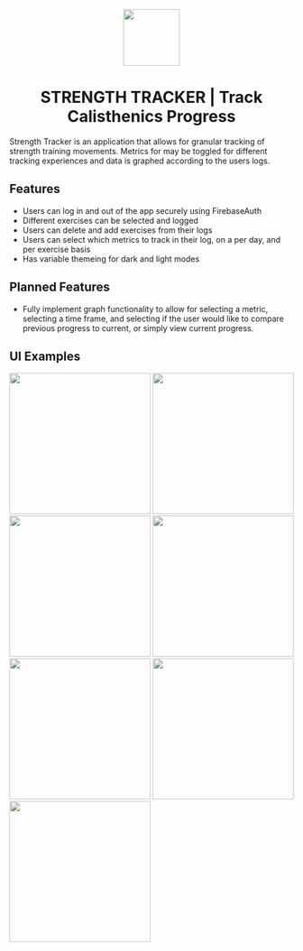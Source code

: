 <center>
  <img src="https://user-images.githubusercontent.com/97764140/179423277-a956bb72-5ef0-43bb-b562-732214a55da1.jpg" width="100" height = "100">
<h1 align ="center">STRENGTH TRACKER | Track Calisthenics Progress</h1>
</center>
 
Strength Tracker is an application that allows for granular tracking of strength training movements. Metrics for may be toggled for different tracking experiences and data is graphed according to the users logs.  

## Features
* Users can log in and out of the app securely using FirebaseAuth
* Different exercises can be selected and logged
* Users can delete and add exercises from their logs
* Users can select which metrics to track in their log, on a per day, and per exercise basis
* Has variable themeing for dark and light modes

## Planned Features
* Fully implement graph functionality to allow for selecting a metric, selecting a time frame, and selecting if the user would like to compare previous progress to current, or simply view current progress. 
   
   
## UI Examples   
<img width="250px" src="https://user-images.githubusercontent.com/97764140/179376139-b6525901-e70b-4b40-96b9-200f78dd5314.png"> <img width="250px" src="https://user-images.githubusercontent.com/97764140/179378823-bb6089e3-9522-4845-8f8c-a9411c8b314e.png"> <img width="250px" src="https://user-images.githubusercontent.com/97764140/179382741-2c53427e-9189-4842-808d-6c2f38b5c6d7.png"> 
<img width = "250px" img src="https://user-images.githubusercontent.com/97764140/179382557-ec086509-5d3c-4f3e-8893-196df7d48f43.png"> <img width = "250px" img src= "https://user-images.githubusercontent.com/97764140/179382597-9f9c9257-8574-49b1-8370-90a68e1e2087.png"/> <img width = "250px" img src= "https://user-images.githubusercontent.com/97764140/179382689-1cff234a-9e33-49fb-b6f2-4c4f1fde7511.png"/> <img width = "250px" img src= https://user-images.githubusercontent.com/97764140/179382690-af982c78-a3e2-4c10-afe4-1a73e43315d1.png/>





